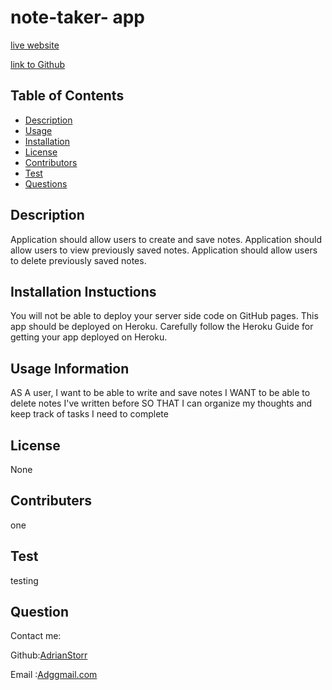 # note-taker- app
[live website](https://boiling-river-32622.herokuapp.com/)

[link to Github](https://github.com/AdrianStorr/note-taker)

## Table of Contents
  * [Description](Description)
  * [Usage](Usage)
  * [Installation](Installation)
  * [License](License)
  * [Contributors](contributers)
  * [Test](Test)
  * [Questions](Questions)

  ## Description
Application should allow users to create and save notes.
Application should allow users to view previously saved notes.
Application should allow users to delete previously saved notes.

  ## Installation Instuctions
  You will not be able to deploy your server side code on GitHub pages. This app should be deployed on Heroku. Carefully follow the Heroku Guide for getting your app deployed on Heroku.

  ## Usage Information
 AS A user, I want to be able to write and save notes
I WANT to be able to delete notes I've written before
SO THAT I can organize my thoughts and keep track of tasks I need to complete 

  ## License
  None

  ## Contributers
  one

  ## Test
  testing

  ## Question
  Contact me:

  Github:[AdrianStorr](https://github.com/AdrianStorr)
  
  Email :[Adggmail.com](https://github.com/AdrianStorr)
